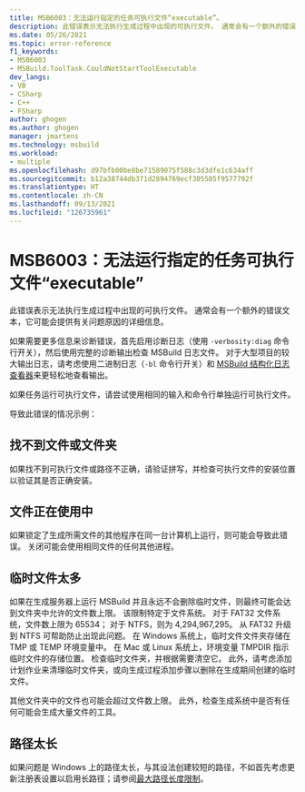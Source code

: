 ```yaml
---
title: MSB6003：无法运行指定的任务可执行文件“executable”。
description: 此错误表示无法执行生成过程中出现的可执行文件。 通常会有一个额外的错误文本，它可能会提供有关问题原因的详细信息。
ms.date: 05/26/2021
ms.topic: error-reference
f1_keywords:
- MSB6003
- MSBuild.ToolTask.CouldNotStartToolExecutable
dev_langs:
- VB
- CSharp
- C++
- FSharp
author: ghogen
ms.author: ghogen
manager: jmartens
ms.technology: msbuild
ms.workload:
- multiple
ms.openlocfilehash: d97bfb00be8be71589075f588c3d3dfe1c634aff
ms.sourcegitcommit: b12a38744db371d2894769ecf305585f9577792f
ms.translationtype: HT
ms.contentlocale: zh-CN
ms.lasthandoff: 09/13/2021
ms.locfileid: "126735961"
---
```

# <a name="msb6003-the-specified-task-executable-executable-could-not-be-run"></a>MSB6003：无法运行指定的任务可执行文件“executable”

此错误表示无法执行生成过程中出现的可执行文件。 通常会有一个额外的错误文本，它可能会提供有关问题原因的详细信息。

如果需要更多信息来诊断错误，首先启用诊断日志（使用 `-verbosity:diag` 命令行开关），然后使用完整的诊断输出检查 MSBuild 日志文件。 对于大型项目的较大输出日志，请考虑使用二进制日志（`-bl` 命令行开关）和 [MSBuild 结构化日志查看器](https://msbuildlog.com/)来更轻松地查看输出。

如果任务运行可执行文件，请尝试使用相同的输入和命令行单独运行可执行文件。

导致此错误的情况示例：

## <a name="file-or-folder-not-found"></a>找不到文件或文件夹

如果找不到可执行文件或路径不正确，请验证拼写，并检查可执行文件的安装位置以验证其是否正确安装。

## <a name="file-is-in-use"></a>文件正在使用中

如果锁定了生成所需文件的其他程序在同一台计算机上运行，则可能会导致此错误。 关闭可能会使用相同文件的任何其他进程。

## <a name="too-many-temporary-files"></a>临时文件太多

如果在生成服务器上运行 MSBuild 并且永远不会删除临时文件，则最终可能会达到文件夹中允许的文件数上限。 该限制特定于文件系统。 对于 FAT32 文件系统，文件数上限为 65534； 对于 NTFS，则为 4,294,967,295。 从 FAT32 升级到 NTFS 可帮助防止出现此问题。 在 Windows 系统上，临时文件文件夹存储在 TMP 或 TEMP 环境变量中。 在 Mac 或 Linux 系统上，环境变量 TMPDIR 指示临时文件的存储位置。 检查临时文件夹，并根据需要清空它。 此外，请考虑添加计划作业来清理临时文件夹，或向生成过程添加步骤以删除在生成期间创建的临时文件。

其他文件夹中的文件也可能会超过文件数上限。 此外，检查生成系统中是否有任何可能会生成大量文件的工具。

## <a name="path-too-long"></a>路径太长

如果问题是 Windows 上的路径太长，与其设法创建较短的路径，不如首先考虑更新注册表设置以启用长路径；请参阅[最大路径长度限制](/windows/win32/fileio/maximum-file-path-limitation?tabs=cmd)。

